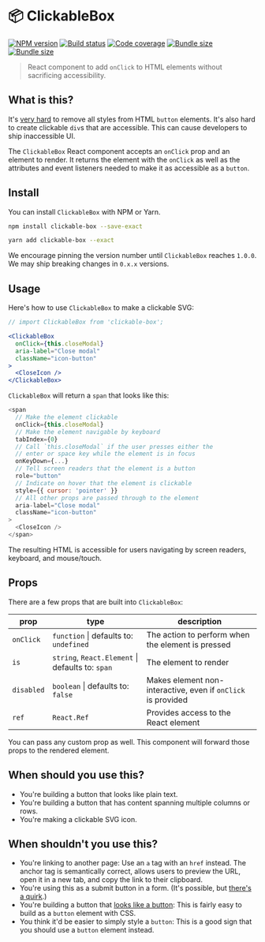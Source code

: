 # 📦 ClickableBox

[![NPM version](https://badgen.net/npm/v/clickable-box)](https://www.npmjs.com/package/clickable-box) [![Build status](https://badgen.net/travis/danoc/clickable-box)](https://travis-ci.com/danoc/clickable-box) [![Code coverage](https://badgen.net/codecov/c/github/danoc/clickable-box)](https://codecov.io/gh/danoc/clickable-box) [![Bundle size](https://badgen.net/bundlephobia/min/clickable-box?label=size)](https://bundlephobia.com/result?p=clickable-box) [![Bundle size](https://badgen.net/bundlephobia/minzip/clickable-box?label=gzip%20size)](https://bundlephobia.com/result?p=clickable-box)

> React component to add `onClick` to HTML elements without sacrificing accessibility.

## What is this?

It's [very hard](https://www.scottohara.me/blog/2018/10/03/clickable-box-buttons.html) to remove all styles from HTML `button` elements. It's also hard to create clickable `div`s that are accessible. This can cause developers to ship inaccessible UI.

The `ClickableBox` React component accepts an `onClick` prop and an element to render. It returns the element with the `onClick` as well as the attributes and event listeners needed to make it as accessible as a `button`.

## Install

You can install `ClickableBox` with NPM or Yarn.

```bash
npm install clickable-box --save-exact
```

```bash
yarn add clickable-box --exact
```

We encourage pinning the version number until `ClickableBox` reaches `1.0.0`. We may ship breaking changes in `0.x.x` versions.

## Usage

Here's how to use `ClickableBox` to make a clickable SVG:

```jsx
// import ClickableBox from 'clickable-box';

<ClickableBox
  onClick={this.closeModal}
  aria-label="Close modal"
  className="icon-button"
>
  <CloseIcon />
</ClickableBox>
```

`ClickableBox` will return a `span` that looks like this:

```js
<span
  // Make the element clickable
  onClick={this.closeModal}
  // Make the element navigable by keyboard
  tabIndex={0}
  // Call `this.closeModal` if the user presses either the
  // enter or space key while the element is in focus
  onKeyDown={...}
  // Tell screen readers that the element is a button
  role="button"
  // Indicate on hover that the element is clickable
  style={{ cursor: 'pointer' }}
  // All other props are passed through to the element
  aria-label="Close modal"
  className="icon-button"
>
  <CloseIcon />
</span>
```

The resulting HTML is accessible for users navigating by screen readers, keyboard, and mouse/touch.

## Props

There are a few props that are built into `ClickableBox`:

| prop       | type                                             | description                                                  |
| ---------- | ------------------------------------------------ | ------------------------------------------------------------ |
| `onClick`  | `function` \| defaults to: `undefined`           | The action to perform when the element is pressed            |
| `is`       | `string`, `React.Element` \| defaults to: `span` | The element to render                                        |
| `disabled` | `boolean` \| defaults to: `false`                | Makes element non-interactive, even if `onClick` is provided |
| `ref`      | `React.Ref`                                      | Provides access to the React element                         |

You can pass any custom prop as well. This component will forward those props to the rendered element.

## When should you use this?

- You're building a button that looks like plain text.
- You're building a button that has content spanning multiple columns or rows.
- You're making a clickable SVG icon.

## When shouldn't you use this?

- You're linking to another page: Use an `a` tag with an `href` instead. The anchor tag is semantically correct, allows users to preview the URL, open it in a new tab, and copy the link to their clipboard.
- You're using this as a submit button in a form. (It's possible, but [there's a quirk](https://github.com/danoc/clickable-box/issues/4).)
- You're building a button that [looks like a button](https://getbootstrap.com/docs/4.0/components/buttons/#examples): This is fairly easy to build as a `button` element with CSS.
- You think it'd be easier to simply style a `button`: This is a good sign that you should use a `button` element instead.
